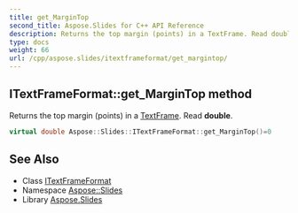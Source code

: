 ```yaml
---
title: get_MarginTop
second_title: Aspose.Slides for C++ API Reference
description: Returns the top margin (points) in a TextFrame. Read double.
type: docs
weight: 66
url: /cpp/aspose.slides/itextframeformat/get_margintop/
---
```

## ITextFrameFormat::get_MarginTop method


Returns the top margin (points) in a [TextFrame](../../textframe/). Read **double**.

```cpp
virtual double Aspose::Slides::ITextFrameFormat::get_MarginTop()=0
```

## See Also

* Class [ITextFrameFormat](../)
* Namespace [Aspose::Slides](../../)
* Library [Aspose.Slides](../../../)
